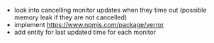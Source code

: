 - look into cancelling monitor updates when they time out (possible memory leak if they are not cancelled)
- implement https://www.npmjs.com/package/verror
- add entity for last updated time for each monitor
